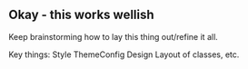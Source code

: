 ## Okay - this works wellish

Keep brainstorming how to lay this thing out/refine it all.

Key things:
    Style
    ThemeConfig
    Design
    Layout of classes, etc.


